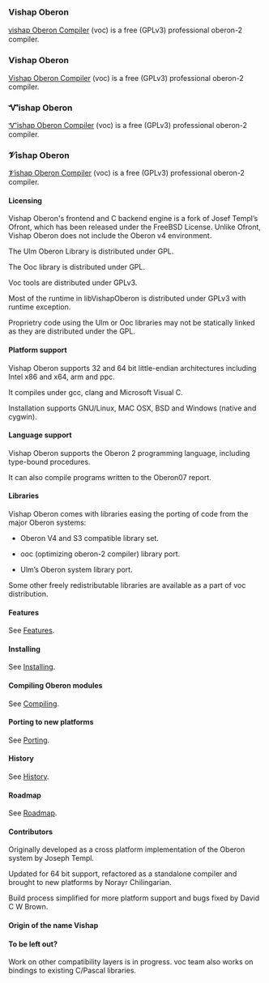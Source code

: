 ### Vishap Oberon

[ⱱishap Oberon Compiler](http://oberon.vishap.am) (voc) is a free (GPLv3) professional oberon-2 compiler.



### Ѵishap Oberon

[Ѵishap Oberon Compiler](http://oberon.vishap.am) (voc) is a free (GPLv3) professional oberon-2 compiler.



### Ꮙishap Oberon

[Ꮙishap Oberon Compiler](http://oberon.vishap.am) (voc) is a free (GPLv3) professional oberon-2 compiler.



### 𝓥ishap Oberon

[𝓥ishap Oberon Compiler](http://oberon.vishap.am) (voc) is a free (GPLv3) professional oberon-2 compiler.



#### Licensing

Vishap Oberon's frontend and C backend engine is a fork of Josef Templ’s Ofront, which has been released
under the FreeBSD License. Unlike Ofront, Vishap Oberon does not include the Oberon v4 environment.

The Ulm Oberon Library is distributed under GPL.

The Ooc library is distributed under GPL.

Voc tools are distributed under GPLv3.

Most of the runtime in libVishapOberon is distributed under GPLv3 with runtime exception.

Proprietry code using the Ulm or Ooc libraries may not be statically linked as they are
distributed under the GPL.


#### Platform support

Vishap Oberon supports 32 and 64 bit little-endian architectures including Intel x86 and x64, arm and ppc.

It compiles under gcc, clang and Microsoft Visual C.

Installation supports GNU/Linux, MAC OSX, BSD and Windows (native and cygwin).

#### Language support

Vishap Oberon supports the Oberon 2 programming language, including type-bound procedures.

It can also compile programs written to the Oberon07 report.


#### Libraries

Vishap Oberon comes with libraries easing the porting of code from the major
Oberon systems:

 - Oberon V4 and S3 compatible library set.

 - ooc (optimizing oberon-2 compiler) library port.

 - Ulm’s Oberon system library port.

Some other freely redistributable libraries are available as a part of voc distribution.


#### Features

See [Features](/doc/Features.md).

#### Installing

See [Installing](/doc/Installing.md).

#### Compiling Oberon modules

See [Compiling](/doc/Compiling.md).

#### Porting to new platforms

See [Porting](/doc/Porting.md).

#### History

See [History](/doc/History.md).

#### Roadmap

See [Roadmap](/doc/Roadmap.md).

#### Contributors

Originally developed as a cross platform implementation of the
Oberon system by Joseph Templ.

Updated for 64 bit support, refactored as a standalone compiler and brought
to new platforms by Norayr Chilingarian.

Build process simplified for more platform support and bugs fixed by David
C W Brown.

#### Origin of the name Vishap

#### To be left out?

Work on other compatibility layers is in progress.
voc team also works on bindings to existing C/Pascal libraries.
